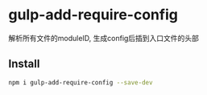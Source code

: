 # gulp-add-require-config
解析所有文件的moduleID, 生成config后插到入口文件的头部

## Install

```bash
npm i gulp-add-require-config --save-dev
```
